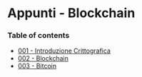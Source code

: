 # Appunti - Blockchain

### Table of contents

- [001 - Introduzione Crittografica](001%20-%20Introduzione%20crittografica.md)
- [002 - Blockchain](002%20-%20Blockchain.md)
- [003 - Bitcoin](003%20-%20Bitcoin.md)

